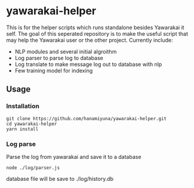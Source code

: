 # yawarakai-helper

This is for the helper scripts which runs standalone besides Yawarakai it self.
The goal of this seperated repository is to make the useful script that may help the Yawarakai user or the other project.
Currently include:
- NLP modules and several initial algroithm
- Log parser to parse log to database
- Log translate to make message log out to database with nlp
- Few training model for indexing

## Usage
### Installation
```
git clone https://github.com/hanamiyuna/yawarakai-helper.git
cd yawarakai-helper
yarn install
```
### Log parse
Parse the log from yawarakai and save it to a database
```
node ./log/parser.js
```
database file will be save to ./log/history.db